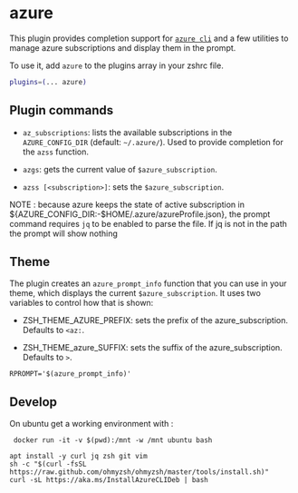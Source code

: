 # azure

This plugin provides completion support for
[`azure cli`](https://docs.microsoft.com/en-us/cli/azure/) and a few utilities to
manage azure subscriptions and display them in the prompt.

To use it, add `azure` to the plugins array in your zshrc file.

```zsh
plugins=(... azure)
```

## Plugin commands

-   `az_subscriptions`: lists the available subscriptions in the
    `AZURE_CONFIG_DIR` (default: `~/.azure/`). Used to provide completion for
    the `azss` function.

-   `azgs`: gets the current value of `$azure_subscription`.

-   `azss [<subscription>]`: sets the `$azure_subscription`.

NOTE : because azure keeps the state of active subscription in
${AZURE_CONFIG_DIR:-$HOME/.azure/azureProfile.json}, the prompt command requires
`jq` to be enabled to parse the file. If jq is not in the path the prompt will
show nothing

## Theme

The plugin creates an `azure_prompt_info` function that you can use in your
theme, which displays the current `$azure_subscription`. It uses two variables
to control how that is shown:

-   ZSH_THEME_AZURE_PREFIX: sets the prefix of the azure_subscription. Defaults
    to `<az:`.

-   ZSH_THEME_azure_SUFFIX: sets the suffix of the azure_subscription. Defaults
    to `>`.

```
RPROMPT='$(azure_prompt_info)'
```

## Develop

On ubuntu get a working environment with :

` docker run -it -v $(pwd):/mnt -w /mnt ubuntu bash`

```
apt install -y curl jq zsh git vim
sh -c "$(curl -fsSL https://raw.github.com/ohmyzsh/ohmyzsh/master/tools/install.sh)"
curl -sL https://aka.ms/InstallAzureCLIDeb | bash
```

